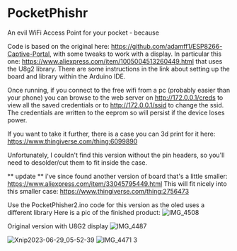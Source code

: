 # PocketPhishr
An evil WiFi Access Point for your pocket - because

Code is based on the original here: https://github.com/adamff1/ESP8266-Captive-Portal, with some tweaks to work with a display. In particular this one: https://www.aliexpress.com/item/1005004513260449.html that uses the U8g2 library. There are some instructions in the link about setting up the board and library within the Arduino IDE.


Once running, if you connect to the free wifi from a pc (probably easier than your phone) you can browse to the web server on http://172.0.0.1/creds to view all the saved credentials or to http://172.0.0.1/ssid to change the ssid.
The credentials are written to the eeprom so will persist if the device loses power.


If you want to take it further, there is a case you can 3d print for it here: https://www.thingiverse.com/thing:6099890

Unfortunately, I couldn't find this version without the pin headers, so you'll need to desolder/cut them to fit inside the case.


** update **
i've since found another version of board that's a little smaller:
https://www.aliexpress.com/item/33045795449.html
This will fit nicely into this smaller case:
https://www.thingiverse.com/thing:2756473

Use the PocketPhisher2.ino code for this version as the oled uses a different library
Here is a pic of the finished product:
![IMG_4508](https://github.com/AnotherWayIn/PocketPhishr/assets/10500665/bc34ed63-5b0c-4ac3-9290-d20e3670be2b)



Original version with U8G2 display
![IMG_4487](https://github.com/AnotherWayIn/PocketPhishr/assets/10500665/691bf384-637d-4af8-b2d8-cbeb152cc0a4)

![Xnip2023-06-29_05-52-39](https://github.com/AnotherWayIn/PocketPhishr/assets/10500665/941055ce-3b88-497e-af2f-07562731b9de)
![IMG_4471 3](https://github.com/AnotherWayIn/PocketPhishr/assets/10500665/dee45064-4e52-4b82-98fc-5fe3bf8d1ffc)




